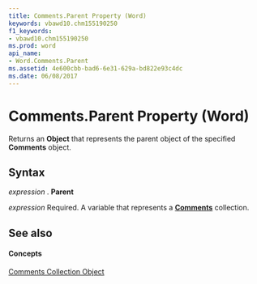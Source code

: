 ```yaml
---
title: Comments.Parent Property (Word)
keywords: vbawd10.chm155190250
f1_keywords:
- vbawd10.chm155190250
ms.prod: word
api_name:
- Word.Comments.Parent
ms.assetid: 4e600cbb-bad6-6e31-629a-bd822e93c4dc
ms.date: 06/08/2017
---
```



# Comments.Parent Property (Word)

Returns an  **Object** that represents the parent object of the specified **Comments** object.


## Syntax

 _expression_ . **Parent**

 _expression_ Required. A variable that represents a **[Comments](comments-object-word.md)** collection.


## See also


#### Concepts


[Comments Collection Object](comments-object-word.md)


